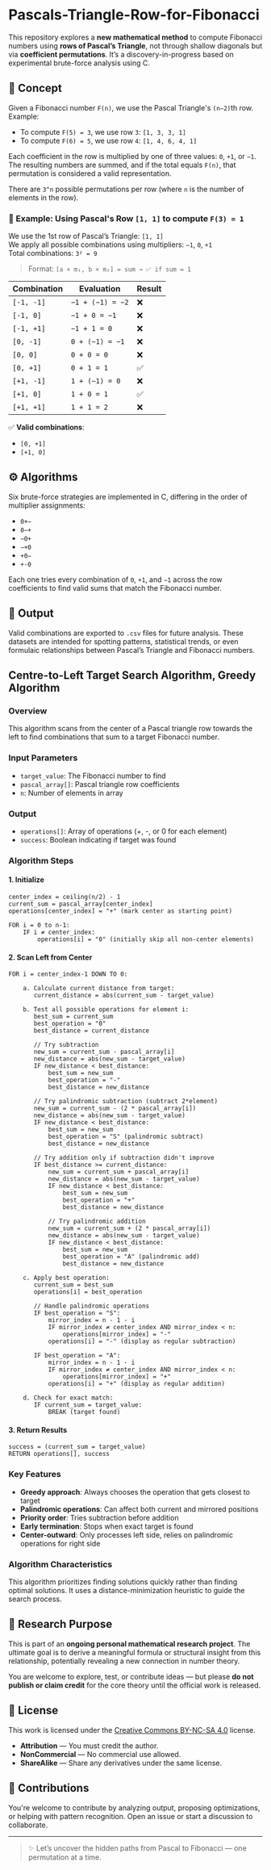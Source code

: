# Pascals-Triangle-Row-for-Fibonacci

This repository explores a **new mathematical method** to compute Fibonacci numbers using **rows of Pascal’s Triangle**, not through shallow diagonals but via **coefficient permutations**. It’s a discovery-in-progress based on experimental brute-force analysis using C.

## 🧠 Concept

Given a Fibonacci number `F(n)`, we use the Pascal Triangle's `(n−2)`th row.  
Example:

- To compute `F(5) = 3`, we use row `3`: `[1, 3, 3, 1]`
- To compute `F(6) = 5`, we use row `4`: `[1, 4, 6, 4, 1]`

Each coefficient in the row is multiplied by one of three values: `0`, `+1`, or `−1`. The resulting numbers are summed, and if the total equals `F(n)`, that permutation is considered a valid representation.

There are `3^n` possible permutations per row (where `n` is the number of elements in the row).

### 🧪 Example: Using Pascal's Row `[1, 1]` to compute `F(3) = 1`

We use the 1st row of Pascal’s Triangle: `[1, 1]`  
We apply all possible combinations using multipliers: `−1`, `0`, `+1`  
Total combinations: `3² = 9`

> Format: `[a × m₁, b × m₂] = sum → ✅ if sum = 1`

| Combination | Evaluation | Result |
|-------------|------------|--------|
| `[-1, -1]`  | `−1 + (−1) = −2` | ❌ |
| `[-1, 0]`   | `−1 + 0 = −1`    | ❌ |
| `[-1, +1]`  | `−1 + 1 = 0`     | ❌ |
| `[0, -1]`   | `0 + (−1) = −1`  | ❌ |
| `[0, 0]`    | `0 + 0 = 0`      | ❌ |
| `[0, +1]`   | `0 + 1 = 1`      | ✅ |
| `[+1, -1]`  | `1 + (−1) = 0`   | ❌ |
| `[+1, 0]`   | `1 + 0 = 1`      | ✅ |
| `[+1, +1]`  | `1 + 1 = 2`      | ❌ |

✅ **Valid combinations**:  
- `[0, +1]`  
- `[+1, 0]`


## ⚙️ Algorithms

Six brute-force strategies are implemented in C, differing in the order of multiplier assignments:

- `0+−`
- `0−+`
- `−0+`
- `−+0`
- `+0−`
- `+-0`

Each one tries every combination of `0`, `+1`, and `−1` across the row coefficients to find valid sums that match the Fibonacci number.

## 📁 Output

Valid combinations are exported to `.csv` files for future analysis. These datasets are intended for spotting patterns, statistical trends, or even formulaic relationships between Pascal’s Triangle and Fibonacci numbers.


## Centre-to-Left Target Search Algorithm, Greedy Algorithm

### Overview
This algorithm scans from the center of a Pascal triangle row towards the left to find combinations that sum to a target Fibonacci number.

### Input Parameters
- `target_value`: The Fibonacci number to find
- `pascal_array[]`: Pascal triangle row coefficients
- `n`: Number of elements in array

### Output
- `operations[]`: Array of operations (+, -, or 0 for each element)
- `success`: Boolean indicating if target was found

### Algorithm Steps

#### 1. Initialize
```pseudocode
center_index = ceiling(n/2) - 1
current_sum = pascal_array[center_index]
operations[center_index] = "+" (mark center as starting point)

FOR i = 0 to n-1:
    IF i ≠ center_index:
        operations[i] = "0" (initially skip all non-center elements)
```

#### 2. Scan Left from Center
```pseudocode
FOR i = center_index-1 DOWN TO 0:
    
    a. Calculate current distance from target:
       current_distance = abs(current_sum - target_value)
    
    b. Test all possible operations for element i:
       best_sum = current_sum
       best_operation = "0"
       best_distance = current_distance
       
       // Try subtraction
       new_sum = current_sum - pascal_array[i]
       new_distance = abs(new_sum - target_value)
       IF new_distance < best_distance:
           best_sum = new_sum
           best_operation = "-"
           best_distance = new_distance
       
       // Try palindromic subtraction (subtract 2*element)
       new_sum = current_sum - (2 * pascal_array[i])
       new_distance = abs(new_sum - target_value)
       IF new_distance < best_distance:
           best_sum = new_sum
           best_operation = "S" (palindromic subtract)
           best_distance = new_distance
       
       // Try addition only if subtraction didn't improve
       IF best_distance >= current_distance:
           new_sum = current_sum + pascal_array[i]
           new_distance = abs(new_sum - target_value)
           IF new_distance < best_distance:
               best_sum = new_sum
               best_operation = "+"
               best_distance = new_distance
           
           // Try palindromic addition
           new_sum = current_sum + (2 * pascal_array[i])
           new_distance = abs(new_sum - target_value)
           IF new_distance < best_distance:
               best_sum = new_sum
               best_operation = "A" (palindromic add)
               best_distance = new_distance
    
    c. Apply best operation:
       current_sum = best_sum
       operations[i] = best_operation
       
       // Handle palindromic operations
       IF best_operation = "S":
           mirror_index = n - 1 - i
           IF mirror_index ≠ center_index AND mirror_index < n:
               operations[mirror_index] = "-"
           operations[i] = "-" (display as regular subtraction)
       
       IF best_operation = "A":
           mirror_index = n - 1 - i
           IF mirror_index ≠ center_index AND mirror_index < n:
               operations[mirror_index] = "+"
           operations[i] = "+" (display as regular addition)
    
    d. Check for exact match:
       IF current_sum = target_value:
           BREAK (target found)
```

#### 3. Return Results
```pseudocode
success = (current_sum = target_value)
RETURN operations[], success
```

### Key Features

- **Greedy approach**: Always chooses the operation that gets closest to target
- **Palindromic operations**: Can affect both current and mirrored positions  
- **Priority order**: Tries subtraction before addition
- **Early termination**: Stops when exact target is found
- **Center-outward**: Only processes left side, relies on palindromic operations for right side

### Algorithm Characteristics

This algorithm prioritizes finding solutions quickly rather than finding optimal solutions. It uses a distance-minimization heuristic to guide the search process.


## 🔬 Research Purpose

This is part of an **ongoing personal mathematical research project**. The ultimate goal is to derive a meaningful formula or structural insight from this relationship, potentially revealing a new connection in number theory.

You are welcome to explore, test, or contribute ideas — but please **do not publish or claim credit** for the core theory until the official work is released.

## 📜 License

This work is licensed under the [Creative Commons BY-NC-SA 4.0](https://creativecommons.org/licenses/by-nc-sa/4.0/) license.

- **Attribution** — You must credit the author.
- **NonCommercial** — No commercial use allowed.
- **ShareAlike** — Share any derivatives under the same license.

## 🙌 Contributions

You're welcome to contribute by analyzing output, proposing optimizations, or helping with pattern recognition. Open an issue or start a discussion to collaborate.

---

> ✨ Let’s uncover the hidden paths from Pascal to Fibonacci — one permutation at a time.

